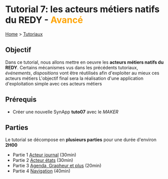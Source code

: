# Tutorial 7: les acteurs métiers natifs du REDY - **<span style='color:orange'>Avancé</span>**


[Home](../../sitemap.md) > [Tutoriaux](../index.md)

## Objectif

Dans ce tutorial, nous allons mettre en oeuvre les **acteurs métiers natifs du REDY**. Certains mécanismes vus dans les précédents tutoriaux, _événements_, _dispositions_ vont être réutilisés afin d'exploiter au mieux ces acteurs métiers
L'objectif final sera la réalisation d'une application d'exploitation simple avec ces acteurs métiers

## Prérequis

* Créer une nouvelle SynApp **tuto07** avec le _MAKER_

## Parties

Le tutorial se décompose en **plusieurs parties** pour une durée d'environ **2H00**

* Partie 1 [Acteur journal](part1.md) (30min)
* Partie 2 [Acteur états](part2.md) (30min)
* Partie 3 [Agenda, Grapheur et plus](part3.md) (20min)
* Partie 4 [Navigation](part4.md) (40min)